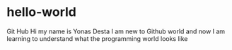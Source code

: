 # hello-world
Git Hub
Hi my name is Yonas Desta
I am new to Github world
and now I am learning to understand what the programming world looks like
